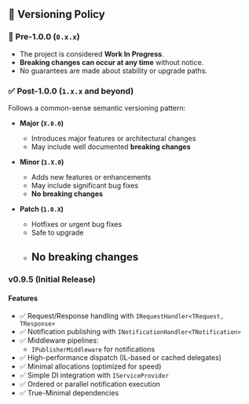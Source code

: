 ﻿## 🔖 Versioning Policy

### 🚧 Pre-1.0.0 (`0.x.x`)

- The project is considered **Work In Progress**.
- **Breaking changes can occur at any time** without notice.
- No guarantees are made about stability or upgrade paths.

### ✅ Post-1.0.0 (`1.x.x` and beyond)

Follows a common-sense semantic versioning pattern:

- **Major (`X.0.0`)**  
  
  - Introduces major features or architectural changes  
  - May include well documented **breaking changes**

- **Minor (`1.X.0`)**  
  
  - Adds new features or enhancements  
  - May include significant bug fixes  
  - **No breaking changes**

- **Patch (`1.0.X`)**  
  
  - Hotfixes or urgent bug fixes  
  - Safe to upgrade  
  - **No breaking changes**
	- 
### v0.9.5 (Initial Release)
#### Features
- ✅ Request/Response handling with `IRequestHandler<TRequest, TResponse>`
- ✅ Notification publishing with `INotificationHandler<TNotification>`
- ✅ Middleware pipelines:
  - `IPublisherMiddleware` for notifications
- ✅ High-performance dispatch (IL-based or cached delegates)
- ✅ Minimal allocations (optimized for speed)
- ✅ Simple DI integration with `IServiceProvider`
- ✅ Ordered or parallel notification execution
- ✅ True-Minimal dependencies